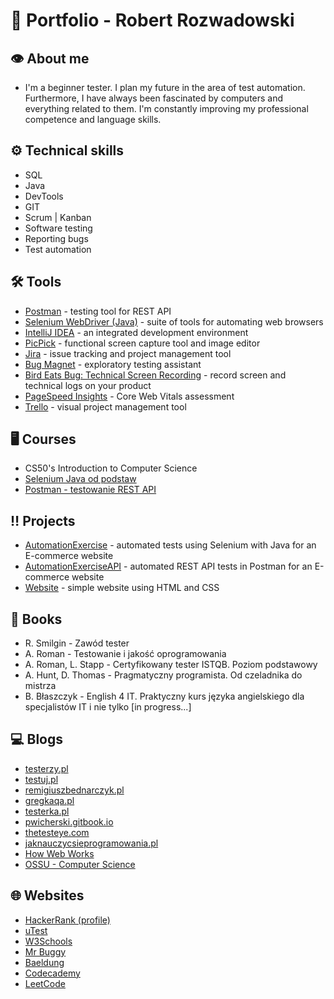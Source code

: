 # :briefcase: Portfolio - Robert Rozwadowski
## :eye: About me
* I'm a beginner tester. I plan my future in the area of test automation. Furthermore, I have always been fascinated by computers and everything related to them. I'm constantly improving my professional competence and language skills.

## :gear: Technical skills
* SQL
* Java
* DevTools
* GIT
* Scrum | Kanban
* Software testing
* Reporting bugs
* Test automation

## :hammer_and_wrench: Tools
* [Postman](https://www.postman.com) - testing tool for REST API
* [Selenium WebDriver (Java)](https://www.selenium.dev/downloads/) - suite of tools for automating web browsers
* [IntelliJ IDEA](https://www.jetbrains.com/idea) - an integrated development environment
* [PicPick](https://picpick.app) - functional screen capture tool and image editor
* [Jira](https://www.atlassian.com) - issue tracking and project management tool
* [Bug Magnet](https://chrome.google.com/webstore/detail/bug-magnet/efhedldbjahpgjcneebmbolkalbhckfi?hl=pl) - exploratory testing assistant
* [Bird Eats Bug: Technical Screen Recording](https://chrome.google.com/webstore/detail/bird-eats-bug-technical-s/mdplmiioglkpgkdblijgilgebpppgblm) - record screen and technical logs on your product
* [PageSpeed Insights](https://pagespeed.web.dev) - Core Web Vitals assessment
* [Trello](https://trello.com) - visual project management tool

## :desktop_computer: Courses
* CS50's Introduction to Computer Science
* [Selenium Java od podstaw](https://www.udemy.com/certificate/UC-3e50fa00-0b76-4a2f-946b-74e2d9e80e33/)
* [Postman - testowanie REST API](https://www.udemy.com/certificate/UC-df8449ed-1a4e-4fd6-bf3a-23c0ce01567c/)

## :bangbang: Projects
* [AutomationExercise](https://github.com/RobertGitH/AutomationExercise) - automated tests using Selenium with Java for an E-commerce website
* [AutomationExerciseAPI](https://github.com/RobertGitH/AutomationExerciseAPI) - automated REST API tests in Postman for an E-commerce website
* [Website](https://github.com/RobertGitH/Website) - simple website using HTML and CSS

## :book: Books
* R. Smilgin - Zawód tester
* A. Roman - Testowanie i jakość oprogramowania
* A. Roman, L. Stapp - Certyfikowany tester ISTQB. Poziom podstawowy
* A. Hunt, D. Thomas - Pragmatyczny programista. Od czeladnika do mistrza
* B. Błaszczyk - English 4 IT. Praktyczny kurs języka angielskiego dla specjalistów IT i nie tylko [in progress...]

## :computer: Blogs
* [testerzy.pl](https://testerzy.pl)
* [testuj.pl](https://testuj.pl/blog)
* [remigiuszbednarczyk.pl](https://remigiuszbednarczyk.pl)
* [gregkaqa.pl](https://gregkaqa.pl)
* [testerka.pl](https://testerka.pl)
* [pwicherski.gitbook.io](https://pwicherski.gitbook.io/testowanie-oprogramowania)
* [thetesteye.com](http://thetesteye.com/blog)
* [jaknauczycsieprogramowania.pl](https://www.jaknauczycsieprogramowania.pl)
* [How Web Works](https://github.com/vasanthk/how-web-works)
* [OSSU - Computer Science](https://github.com/ossu/computer-science)

## :globe_with_meridians: Websites
* [HackerRank (profile)](https://www.hackerrank.com/robert_rozwadow1?hr_r=1)
* [uTest](https://www.utest.com)
* [W3Schools](https://www.w3schools.com)
* [Mr Buggy](http://mrbuggy.pl)
* [Baeldung](https://www.baeldung.com)
* [Codecademy](https://www.codecademy.com)
* [LeetCode](https://leetcode.com)

